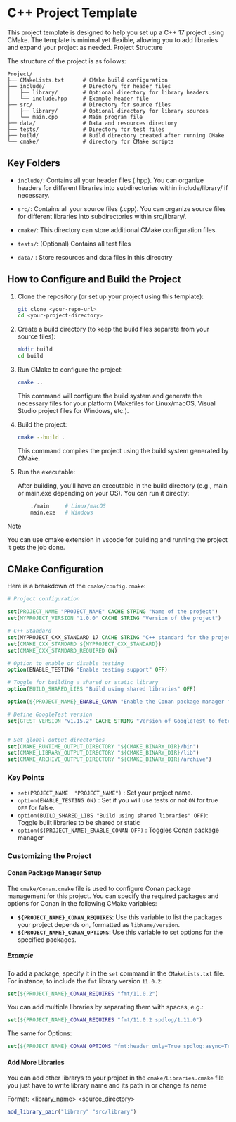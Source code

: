 # C++ Project Template

This project template is designed to help you set up a C++ 17 project using CMake. The template is minimal yet flexible, allowing you to add libraries and expand your project as needed.
Project Structure

The structure of the project is as follows:

```structure
Project/
├── CMakeLists.txt      # CMake build configuration
├── include/            # Directory for header files
│   ├── library/        # Optional directory for library headers
│   └── include.hpp     # Example header file
├── src/                # Directory for source files
│   ├── library/        # Optional directory for library sources
│   └── main.cpp        # Main program file
├── data/               # Data and resources directory
├── tests/              # Directory for test files
├── build/              # Build directory created after running CMake
└── cmake/              # directory for CMake scripts
```

## Key Folders

- `include/`: Contains all your header files (.hpp). You can organize headers for different libraries into subdirectories within include/library/ if necessary.

- `src/`: Contains all your source files (.cpp). You can organize source files for different libraries into subdirectories within src/library/.

- `cmake/`: This directory can store additional CMake configuration files.
- `tests/`: (Optional) Contains all test files
- `data/` : Store resources and data files in this direcotry

## How to Configure and Build the Project

1. Clone the repository (or set up your project using this template):

   ```bash
   git clone <your-repo-url>
   cd <your-project-directory>
   ```

2. Create a build directory (to keep the build files separate from your source files):

   ```bash
   mkdir build
   cd build
   ```

3. Run CMake to configure the project:

   ```bash
   cmake ..
   ```

   This command will configure the build system and generate the necessary files for your platform (Makefiles for Linux/macOS, Visual Studio project files for Windows, etc.).

4. Build the project:

   ```bash
   cmake --build .
   ```

   This command compiles the project using the build system generated by CMake.

5. Run the executable:

   After building, you'll have an executable in the build directory (e.g., main or main.exe depending on your OS). You can run it directly:

   ```bash
       ./main     # Linux/macOS
       main.exe   # Windows
   ```

> [!NOTE]
> You can use cmake extension in vscode for building and running the project it gets the job done.

## CMake Configuration

Here is a breakdown of the `cmake/config.cmake`:

```cmake
# Project configuration

set(PROJECT_NAME "PROJECT_NAME" CACHE STRING "Name of the project")
set(MYPROJECT_VERSION "1.0.0" CACHE STRING "Version of the project")

# C++ Standard
set(MYPROJECT_CXX_STANDARD 17 CACHE STRING "C++ standard for the project")
set(CMAKE_CXX_STANDARD ${MYPROJECT_CXX_STANDARD})
set(CMAKE_CXX_STANDARD_REQUIRED ON)

# Option to enable or disable testing
option(ENABLE_TESTING "Enable testing support" OFF)

# Toggle for building a shared or static library
option(BUILD_SHARED_LIBS "Build using shared libraries" OFF)

option(${PROJECT_NAME}_ENABLE_CONAN "Enable the Conan package manager for this project." OFF)

# Define GoogleTest version
set(GTEST_VERSION "v1.15.2" CACHE STRING "Version of GoogleTest to fetch")


# Set global output directories
set(CMAKE_RUNTIME_OUTPUT_DIRECTORY "${CMAKE_BINARY_DIR}/bin")
set(CMAKE_LIBRARY_OUTPUT_DIRECTORY "${CMAKE_BINARY_DIR}/lib")
set(CMAKE_ARCHIVE_OUTPUT_DIRECTORY "${CMAKE_BINARY_DIR}/archive")

```

### Key Points

- `set(PROJECT_NAME  "PROJECT_NAME")` : Set your project name.
- `option(ENABLE_TESTING ON)` : Set if you will use tests or not `ON` for true `OFF` for false.
- `option(BUILD_SHARED_LIBS "Build using shared libraries" OFF)`: Toggle built libraries to be shared or static
- `option(${PROJECT_NAME}_ENABLE_CONAN OFF)` : Toggles Conan package manager

### Customizing the Project

#### Conan Package Manager Setup

The `cmake/Conan.cmake` file is used to configure Conan package management for this project. You can specify the required packages and options for Conan in the following CMake variables:

- **`${PROJECT_NAME}_CONAN_REQUIRES`**: Use this variable to list the packages your project depends on, formatted as `libName/version`.
- **`${PROJECT_NAME}_CONAN_OPTIONS`**: Use this variable to set options for the specified packages.

##### Example

To add a package, specify it in the `set` command in the `CMakeLists.txt` file. For instance, to include the `fmt` library version `11.0.2`:

```cmake
set(${PROJECT_NAME}_CONAN_REQUIRES "fmt/11.0.2")
```

You can add multiple libraries by separating them with spaces, e.g.:

```cmake
set(${PROJECT_NAME}_CONAN_REQUIRES "fmt/11.0.2 spdlog/1.11.0")
```

The same for Options:

```cmake
set(${PROJECT_NAME}_CONAN_OPTIONS "fmt:header_only=True spdlog:async=True")
```

#### Add More Libraries

You can add other librarys to your project in the `cmake/Libraries.cmake` file you just have to write library name and its path in or change its name

Format: <library_name> <source_directory>

```cmake
add_library_pair("library" "src/library")

```
